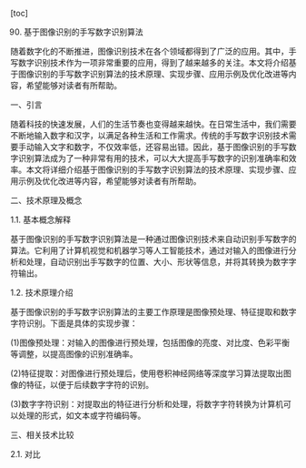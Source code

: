 
[toc]                    
                
                
90. 基于图像识别的手写数字识别算法

随着数字化的不断推进，图像识别技术在各个领域都得到了广泛的应用。其中，手写数字识别技术作为一项非常重要的应用，得到了越来越多的关注。本文将介绍基于图像识别的手写数字识别算法的技术原理、实现步骤、应用示例及优化改进等内容，希望能够对读者有所帮助。

一、引言

随着科技的快速发展，人们的生活节奏也变得越来越快。在日常生活中，我们需要不断地输入数字和汉字，以满足各种生活和工作需求。传统的手写数字识别技术需要手动输入文字和数字，不仅效率低，还容易出错。因此，基于图像识别的手写数字识别算法成为了一种非常有用的技术，可以大大提高手写数字的识别准确率和效率。本文将详细介绍基于图像识别的手写数字识别算法的技术原理、实现步骤、应用示例及优化改进等内容，希望能够对读者有所帮助。

二、技术原理及概念

1.1. 基本概念解释

基于图像识别的手写数字识别算法是一种通过图像识别技术来自动识别手写数字的算法。它利用了计算机视觉和机器学习等人工智能技术，通过对输入的图像进行分析和处理，自动识别出手写数字的位置、大小、形状等信息，并将其转换为数字字符输出。

1.2. 技术原理介绍

基于图像识别的手写数字识别算法的主要工作原理是图像预处理、特征提取和数字字符识别。下面是具体的实现步骤：

(1)图像预处理：对输入的图像进行预处理，包括图像的亮度、对比度、色彩平衡等调整，以提高图像的识别准确率。

(2)特征提取：对图像进行预处理后，使用卷积神经网络等深度学习算法提取出图像的特征，以便于后续数字字符的识别。

(3)数字字符识别：对提取出的特征进行分析和处理，将数字字符转换为计算机可以处理的形式，如文本或字符编码等。

三、相关技术比较

2.1. 对比

